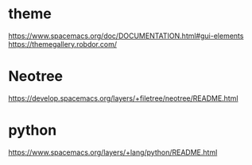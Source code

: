 # theme
  https://www.spacemacs.org/doc/DOCUMENTATION.html#gui-elements
  https://themegallery.robdor.com/

# Neotree
  https://develop.spacemacs.org/layers/+filetree/neotree/README.html

# python
  https://www.spacemacs.org/layers/+lang/python/README.html
